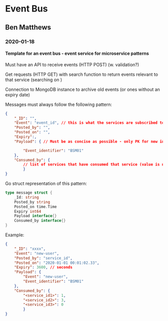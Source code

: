 # Event Bus

## Ben Matthews 

### 2020-01-18

#### Template for an event bus - event service for microservice patterns

Must have an API to receive events (HTTP POST) (w. validation?)

Get requests (HTTP GET) with search function to return events relevant to that service (searching on )

Connection to MongoDB instance to archive old events (or ones without an expiry date)

Messages must always follow the following pattern:

``` JSON
{
    "_ID": "",
    "Event": "event_id", // this is what the services are subscribed to
    "Posted_by": "",
    "Posted_on": "",
    "Expiry":,
    "Payload": { // Must be as concise as possible - only PK for new information

        "Event_identifier": "BSM01"
    },
    "Consumed_by": {
        // list of services that have consumed that service (value is number of times)
        }
}
```

Go struct representation of this pattern:

``` Go
type message struct {
    _Id: string
    Posted_by string
    Posted_on time.Time
    Expiry int64
    Payload interface{}
    Consumed_by interface{}
}
```

Example:

``` JSON
{
    "_ID": "xxxx",
    "Event": "new-user",
    "Posted_by": "service_id",
    "Posted_on": "2020-01-01 00:01:02.33",
    "Expiry": 3600, // seconds
    "Payload": { 
        "Event": "new-user",
        "Event_identifier": "BSM01"
    },
    "Consumed_by": {
        "<service_id1>": 1,
        "<service_id2>": 3,
        "<service_id3>": 0
        }
}
```
